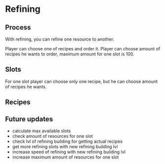 # Refining

## Process

With refining, you can refine one resource to another.

Player can choose one of recipes and order it. 
Player can choose amount of recipes he wants to order, maximum amount for one slot is 100.

## Slots

For one slot player can choose only one recipe, but he can choose amount of recipes he wants.

## Recipes

## Future updates

- calculate max available slots
- check amount of resources for one slot
- check lvl of refining building for getting actual recipes
- get more refining slots with new refining building lvl
- increase speed of refining with new refining building lvl
- increase maximum amount of resources for one slot
